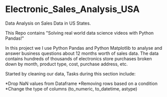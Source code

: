 # Electronic_Sales_Analysis_USA
Data Analysis on Sales Data in US States.

This Repo contains "Solving real world data science videos with Python Pandas!"

In this project we I use Python Pandas and Python Matplotlib to analyse and answer business questions about 12 months worth of sales data. The data contains hundreds of thousands of electronics store purchases broken down by month, product type, cost, purchase address, etc.

Started by cleaning our data, Tasks during this section include:

*Drop NaN values from Dataframe
*Removing rows based on a condition
*Change the type of columns (to_numeric, to_datetime, astype)

